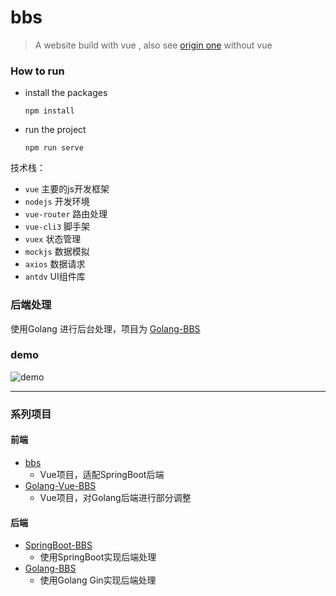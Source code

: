 # bbs

> A website build with vue , also see [origin one](https://github.com/Cyberist-Edgar/2020-Software-Engineering) without vue

### How to run
- install the packages
    ```
    npm install  
    ```

- run the project
    ```
    npm run serve
    ```

技术栈：
- `vue`  主要的js开发框架
- `nodejs`  开发环境
- `vue-router`  路由处理
- `vue-cli3`  脚手架
- `vuex`  状态管理
- `mockjs`  数据模拟
- `axios`  数据请求
- `antdv`  UI组件库


### 后端处理
使用Golang 进行后台处理，项目为 [Golang-BBS](https://github.com/Cyberist-Edgar/Golang-BBS)

### demo
<img src="demo.gif" alt="demo"/>



<hr/>

### 系列项目
#### 前端
- [bbs](https://github.com/Cyberist-Edgar/bbs)
    - Vue项目，适配SpringBoot后端
- [Golang-Vue-BBS](https://github.com/Cyberist-Edgar/Golang-Vue-BBS)
    - Vue项目，对Golang后端进行部分调整

#### 后端
- [SpringBoot-BBS](https://github.com/Cyberist-Edgar/SpringBoot-BBS)
    - 使用SpringBoot实现后端处理
- [Golang-BBS](https://github.com/Cyberist-Edgar/Golang-BBS)
    - 使用Golang Gin实现后端处理

